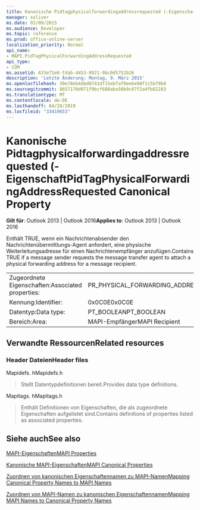```yaml
---
title: Kanonische Pidtagphysicalforwardingaddressrequested (-Eigenschaft
manager: soliver
ms.date: 03/09/2015
ms.audience: Developer
ms.topic: reference
ms.prod: office-online-server
localization_priority: Normal
api_name:
- MAPI.PidTagPhysicalForwardingAddressRequested
api_type:
- COM
ms.assetid: 633e71e6-fdab-4453-8921-9bc0d5752b26
description: 'Letzte Änderung: Montag, 9. März 2015'
ms.openlocfilehash: 30e78eb4dbd0741df15ebfaf9ee6e98f1c5bf9b8
ms.sourcegitcommit: 8657170d071f9bcf680aba50b9c07f2a4fb82283
ms.translationtype: MT
ms.contentlocale: de-DE
ms.lasthandoff: 04/28/2019
ms.locfileid: "33419653"
---
```

# <a name="pidtagphysicalforwardingaddressrequested-canonical-property"></a><span data-ttu-id="e0b3f-103">Kanonische Pidtagphysicalforwardingaddressrequested (-Eigenschaft</span><span class="sxs-lookup"><span data-stu-id="e0b3f-103">PidTagPhysicalForwardingAddressRequested Canonical Property</span></span>

  
  
<span data-ttu-id="e0b3f-104">**Gilt für**: Outlook 2013 | Outlook 2016</span><span class="sxs-lookup"><span data-stu-id="e0b3f-104">**Applies to**: Outlook 2013 | Outlook 2016</span></span> 
  
<span data-ttu-id="e0b3f-105">Enthält TRUE, wenn ein Nachrichtenabsender den Nachrichtenübermittlungs-Agent anfordert, eine physische Weiterleitungsadresse für einen Nachrichtenempfänger anzufügen.</span><span class="sxs-lookup"><span data-stu-id="e0b3f-105">Contains TRUE if a message sender requests the message transfer agent to attach a physical forwarding address for a message recipient.</span></span>
  
|||
|:-----|:-----|
|<span data-ttu-id="e0b3f-106">Zugeordnete Eigenschaften:</span><span class="sxs-lookup"><span data-stu-id="e0b3f-106">Associated properties:</span></span>  <br/> |<span data-ttu-id="e0b3f-107">PR_PHYSICAL_FORWARDING_ADDRESS_REQUESTED</span><span class="sxs-lookup"><span data-stu-id="e0b3f-107">PR_PHYSICAL_FORWARDING_ADDRESS_REQUESTED</span></span>  <br/> |
|<span data-ttu-id="e0b3f-108">Kennung:</span><span class="sxs-lookup"><span data-stu-id="e0b3f-108">Identifier:</span></span>  <br/> |<span data-ttu-id="e0b3f-109">0x0C0E</span><span class="sxs-lookup"><span data-stu-id="e0b3f-109">0x0C0E</span></span>  <br/> |
|<span data-ttu-id="e0b3f-110">Datentyp:</span><span class="sxs-lookup"><span data-stu-id="e0b3f-110">Data type:</span></span>  <br/> |<span data-ttu-id="e0b3f-111">PT_BOOLEAN</span><span class="sxs-lookup"><span data-stu-id="e0b3f-111">PT_BOOLEAN</span></span>  <br/> |
|<span data-ttu-id="e0b3f-112">Bereich:</span><span class="sxs-lookup"><span data-stu-id="e0b3f-112">Area:</span></span>  <br/> |<span data-ttu-id="e0b3f-113">MAPI-Empfänger</span><span class="sxs-lookup"><span data-stu-id="e0b3f-113">MAPI Recipient</span></span>  <br/> |
   
## <a name="related-resources"></a><span data-ttu-id="e0b3f-114">Verwandte Ressourcen</span><span class="sxs-lookup"><span data-stu-id="e0b3f-114">Related resources</span></span>

### <a name="header-files"></a><span data-ttu-id="e0b3f-115">Header Dateien</span><span class="sxs-lookup"><span data-stu-id="e0b3f-115">Header files</span></span>

<span data-ttu-id="e0b3f-116">Mapidefs. h</span><span class="sxs-lookup"><span data-stu-id="e0b3f-116">Mapidefs.h</span></span>
  
> <span data-ttu-id="e0b3f-117">Stellt Datentypdefinitionen bereit.</span><span class="sxs-lookup"><span data-stu-id="e0b3f-117">Provides data type definitions.</span></span>
    
<span data-ttu-id="e0b3f-118">Mapitags. h</span><span class="sxs-lookup"><span data-stu-id="e0b3f-118">Mapitags.h</span></span>
  
> <span data-ttu-id="e0b3f-119">Enthält Definitionen von Eigenschaften, die als zugeordnete Eigenschaften aufgelistet sind.</span><span class="sxs-lookup"><span data-stu-id="e0b3f-119">Contains definitions of properties listed as associated properties.</span></span>
    
## <a name="see-also"></a><span data-ttu-id="e0b3f-120">Siehe auch</span><span class="sxs-lookup"><span data-stu-id="e0b3f-120">See also</span></span>



[<span data-ttu-id="e0b3f-121">MAPI-Eigenschaften</span><span class="sxs-lookup"><span data-stu-id="e0b3f-121">MAPI Properties</span></span>](mapi-properties.md)
  
[<span data-ttu-id="e0b3f-122">Kanonische MAPI-Eigenschaften</span><span class="sxs-lookup"><span data-stu-id="e0b3f-122">MAPI Canonical Properties</span></span>](mapi-canonical-properties.md)
  
[<span data-ttu-id="e0b3f-123">Zuordnen von kanonischen Eigenschaftennamen zu MAPI-Namen</span><span class="sxs-lookup"><span data-stu-id="e0b3f-123">Mapping Canonical Property Names to MAPI Names</span></span>](mapping-canonical-property-names-to-mapi-names.md)
  
[<span data-ttu-id="e0b3f-124">Zuordnen von MAPI-Namen zu kanonischen Eigenschaftennamen</span><span class="sxs-lookup"><span data-stu-id="e0b3f-124">Mapping MAPI Names to Canonical Property Names</span></span>](mapping-mapi-names-to-canonical-property-names.md)

